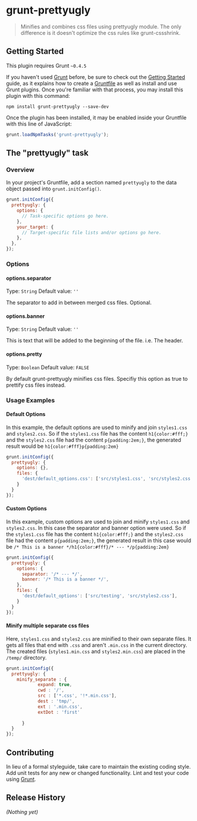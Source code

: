 # grunt-prettyugly

> Minifies and combines css files using prettyugly module. The only difference is it doesn't optimize the css rules like grunt-cssshrink.

## Getting Started
This plugin requires Grunt `~0.4.5`

If you haven't used [Grunt](http://gruntjs.com/) before, be sure to check out the [Getting Started](http://gruntjs.com/getting-started) guide, as it explains how to create a [Gruntfile](http://gruntjs.com/sample-gruntfile) as well as install and use Grunt plugins. Once you're familiar with that process, you may install this plugin with this command:

```shell
npm install grunt-prettyugly --save-dev
```

Once the plugin has been installed, it may be enabled inside your Gruntfile with this line of JavaScript:

```js
grunt.loadNpmTasks('grunt-prettyugly');
```

## The "prettyugly" task

### Overview
In your project's Gruntfile, add a section named `prettyugly` to the data object passed into `grunt.initConfig()`.

```js
grunt.initConfig({
  prettyugly: {
    options: {
      // Task-specific options go here.
    },
    your_target: {
      // Target-specific file lists and/or options go here.
    },
  },
});
```

### Options

#### options.separator
Type: `String`
Default value: `''`

The separator to add in between merged css files. Optional.

#### options.banner
Type: `String`
Default value: `''`

This is text that will be added to the beginning of the file. i.e. The header.

#### options.pretty
Type: `Boolean`
Default value: `FALSE`

By default grunt-prettyugly minifies css files. Specifiy this option as true to prettify css files instead. 

### Usage Examples

#### Default Options
In this example, the default options are used to minify and join `styles1.css` and `styles2.css`. So if the `styles1.css` file has the content `h1{color:#fff;}` and the `styles2.css` file had the content `p{padding:2em;}`, the generated result would be `h1{color:#fff}p{padding:2em}`

```js
grunt.initConfig({
  prettyugly: {
    options: {},
    files: {
      'dest/default_options.css': ['src/styles1.css', 'src/styles2.css'],
    }
  }
});
```

#### Custom Options
In this example, custom options are used to join and minify `styles1.css` and `styles2.css`. In this case the separator and banner option were used. So if the `styles1.css` file has the content `h1{color:#fff;}` and the `styles2.css` file had the content `p{padding:2em;}`, the generated result in this case would be `/* This is a banner */h1{color:#fff}/* --- */p{padding:2em}` 

```js
grunt.initConfig({
  prettyugly: {
    options: {
      separator: '/* --- */',
      banner: '/* This is a banner */',
    },
    files: {
      'dest/default_options': ['src/testing', 'src/styles2.css'],
    }
  }
});
```

#### Minify multiple separate css files
Here, `styles1.css` and `styles2.css` are minified to their own separate files. It gets all files that end with `.css` and aren't `.min.css` in the current directory. The created files  (`styles1.min.css` and `styles2.min.css`) are placed in the `/temp/` directory.

```js
grunt.initConfig({
  prettyugly: {
    minify_separate : { 
            expand: true,
            cwd : '/',
            src : ['*.css', '!*.min.css'],
            dest : 'tmp/',
            ext : '.min.css',
            extDot : 'first'
          
      }
  }
});
```

## Contributing
In lieu of a formal styleguide, take care to maintain the existing coding style. Add unit tests for any new or changed functionality. Lint and test your code using [Grunt](http://gruntjs.com/).

## Release History
_(Nothing yet)_
